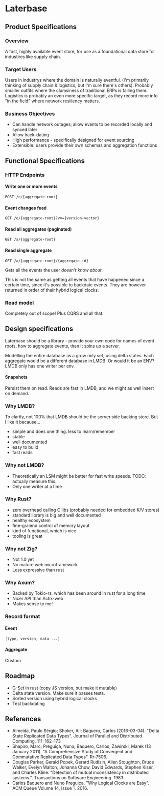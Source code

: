 # Laterbase

## Product Specifications

### Overview

A fast, highly available event store, for use as a foundational data store for industires like supply chain.

### Target Users

Users in industrys where the domain is naturally eventful. (I'm primarily thinking of supply chain & logistics, but I'm sure there's others). Probably smaller outfits where the clumsiness of traditional ERPs is failing them. Logistics is probably an even more specific target, as they record more info "in the field" where network resiliency matters.

### Business Objectives

- Can handle network outages; allow events to be recorded locally and synced later
- Allow back-dating
- High performance - specifically designed for event sourcing
- Extensible: users provide their own schemas and aggregation functions

## Functional Specifications

### HTTP Endpoints

#### Write one or more events
```
POST /e/{aggregate-root}
```

#### Event changes feed
```
GET /e/{aggregate-root}?vv={version-vector} 
```

#### Read all aggregates (paginated)
```
GET /a/{aggregate-root}
```

#### Read single aggregate
```
GET /a/{aggregate-root}/{aggregate-id}
```

Gets all the events the user *doesn't know about*.

This is not the same as getting all events that have happened since a certain time, since it's possible to backdate events. They are however returned in order of their hybrid logical clocks.

### Read model

Completely out of scope! Plus CQRS and all that.

## Design specifications

Laterbase should be a library - provide your own code for names of event roots, how to aggregate events, than it spins up a server.

Modelling the entire database as a grow only set, using delta states.
Each aggregate would be a different database in LMDB. Or would it be an ENV? LMDB only has one writer per env.

#### Snapshots

Persist them on read. Reads are fast in LMDB, and we might as well insert on demand.

### Why LMDB?

To clarify, not 100% that LMDB should be the server side backing store. But I like it because...

- simple and does one thing. less to learn/remember
- stable
- well documented
- easy to build
- fast reads

### Why not LMDB?

- Theoretically an LSM might be better for fast write speeds. TODO: actually measure this.
- Only one writer at a time

### Why Rust?

- zero overhead calling C libs (probably needed for embedded K/V stores)
- standard library is big and well documented
- healthy ecosystem
- fine-graiend control of memory layout
- kind of functional, which is nice
- tooling is great

### Why not Zig?

- Not 1.0 yet
- No mature web microframework
- Less expressive than rust

### Why Axum?

- Backed by Tokio-rs, which has been around in rust for a long time
- Nicer API than Actix-web
- Makes sense to me!

### Record format

#### Event

```
[type, version, data ...]
```

#### Aggregate

Custom

## Roadmap

- G-Set in rust (copy JS version, but make it mutable)
- Delta state version. Make sure it passes tests.
- Sorted version using hybrid logical clocks
- Test backdating

## References

- Almeida, Paulo Sérgio; Shoker, Ali; Baquero, Carlos (2016-03-04). "Delta State Replicated Data Types". Journal of Parallel and Distributed Computing. 111: 162–173
- Shapiro, Marc; Preguiça, Nuno; Baquero, Carlos; Zawirski, Marek (13 January 2011). "A Comprehensive Study of Convergent and Commutative Replicated Data Types". Rr-7506.
- Douglas Parker, Gerald Popek, Gerard Rudisin, Allen Stoughton, Bruce Walker, Evelyn Walton, Johanna Chow, David Edwards, Stephen Kiser, and Charles Kline. "Detection of mutual inconsistency in distributed systems.". Transactions on Software Engineering. 1983
- Carlos Baquero and Nuno Preguiça. "Why Logical Clocks are Easy". ACM Queue Volume 14, Issue 1. 2016.
